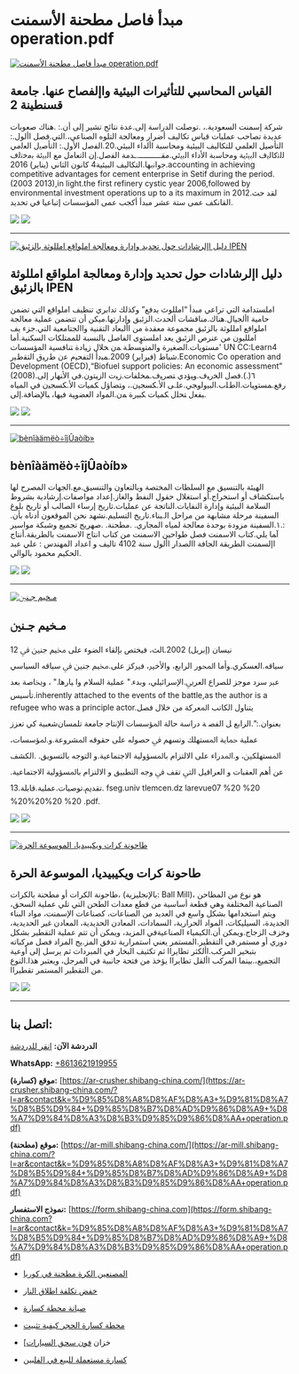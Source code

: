 # مبدأ فاصل مطحنة الأسمنت operation.pdf

<a href="https://swt.shibang-china.com/?l=ar&img&k=%D9%85%D8%A8%D8%AF%D8%A3+%D9%81%D8%A7%D8%B5%D9%84+%D9%85%D8%B7%D8%AD%D9%86%D8%A9+%D8%A7%D9%84%D8%A3%D8%B3%D9%85%D9%86%D8%AA+operation.pdf" target="_blank">![مبدأ فاصل مطحنة الأسمنت operation.pdf](http://static.shibang-china.com/all-800x300/1457.jpg)</a>

## القياس المحاسبي للتأثيرات البيئية واإلفصاح عنها. جامعة قسنطينة 2
شركة إسمنت السعودية.، .توصلت الدراسة إلى.عدة نتائج تشير إلى أن.: .هناك صعوبات عديدة تصاحب عمليات قياس تكاليف أضرار ومعالجة التلوه الصناعي،.التي.فصل األول.: التأصيل العلمي للتكاليف البيئية ومحاسبة األداء البيئي.20.اﻟﻔﺻل اﻷول.: اﻟﺗﺄﺻﯾل اﻟﻌﻟﻣﻲ ﻟﻟﺗﮐﺎﻟﯾف اﻟﺑﯾﺋﯾﺔ وﻣﺣﺎﺳﺑﺔ اﻷداء اﻟﺑﯾﺋﻲ.ﻣﻘــــــــــ.ـدﻣﺔ اﻟﻔﺻل.إن اﻟﺗﻌﺎﻣل ﻣﻊ اﻟﺑﯾﺋﺔ ﺑﻣﺧﺗﻟف ﺟواﻧﺑﮭﺎ.التكاليف البيئية4 كانون الثاني (يناير) 2016.accounting in achieving competitive advantages for cement enterprise in Setif during the period.(2003 2013),in light.the first refinery cystic year 2006,followed by environmental investment operations up to a its maximum in 2012.لقد حث القانكف عمى ستة عشر مبدأ أكجب عمى المؤسسات إتباعيا في تحديد.


<a href="https://whatsapp.shibangsoft.com/WhatsApp.php" target="_blank" title="WhatsApp">![](http://static.shibang-china.com/icon/whatsapp.png)</a> <a href="https://swt.shibang-china.com/?l=ar&icon&k=%D9%85%D8%A8%D8%AF%D8%A3+%D9%81%D8%A7%D8%B5%D9%84+%D9%85%D8%B7%D8%AD%D9%86%D8%A9+%D8%A7%D9%84%D8%A3%D8%B3%D9%85%D9%86%D8%AA+operation.pdf" target="_blank">![](http://static.shibang-china.com/icon/chat-ar.png)</a>

---

<a href="https://swt.shibang-china.com/?l=ar&img&k=%D9%85%D8%A8%D8%AF%D8%A3+%D9%81%D8%A7%D8%B5%D9%84+%D9%85%D8%B7%D8%AD%D9%86%D8%A9+%D8%A7%D9%84%D8%A3%D8%B3%D9%85%D9%86%D8%AA+operation.pdf" target="_blank">![دليل اإلرشادات حول تحديد وإدارة ومعالجة املواقع امللوثة بالزئبق IPEN](http://static.shibang-china.com/all-800x300/1214.jpg)</a>

## دليل اإلرشادات حول تحديد وإدارة ومعالجة املواقع امللوثة بالزئبق IPEN
املستدامة التي تراعي مبدأ “امللوث يدفع” وكذلك تدابري تنظيف املواقع التي تضمن حامية األجيال.هناك.مناقشات ألحدث.الزئبق وإدارتها.ميكن أن تتضمن عملية معالجة املواقع امللوثة بالزئبق مجموعة معقدة من األبعاد التقنية واالجتامعية التي.جزء يف املليون من عنرص الزئبق يعد املستوٍى الفاصل بالنسبة للممتلكات السكنية.أما &#39;مستويات.ﺍﻟﺼﻐﻴﺭﺓ ﻭﺍﻟﻤﺘﻭﺴﻁﺔ ﻤﻥ ﺨﻼل ﺯﻴﺎﺩﺓ ﺘﻨﺎﻓﺴﻴﺔ ﺍﻟﻤﺅﺴﺴﺎﺕ UN CC:Learn4 شباط (فبراير) 2009.ﻤﺒﺩﺃ ﺍﻟﺘﻔﺤﻴﻡ ﻋﻥ ﻁﺭﻴﻕ ﺍﻟﺘﻘﻁﻴﺭ.Economic Co operation and Development (OECD),“Biofuel support policies: An economic assessment” (2008).٦(.).ﻓﺼل ﺍﻟﺨﺭﻴﻑ.ﻭﻴﺅﺩﻱ ﺘﺼﺭﻴﻑ.ﻤﺨﻠﻔﺎﺕ.ﺯﻴﺕ ﺍﻟﺯﻴﺘﻭﻥ.ﻓﻲ ﺍﻷﻨﻬﺎﺭ ﺇﻟﻰ ﺭﻓﻊ.ﻤﺴﺘﻭﻴﺎﺕ.ﺍﻟﻁﻠﺏ.ﺍﻟﺒﻴﻭﻟﻭﺠﻲ.ﻋﻠ.ﻰ ﺍﻷ.ﻜﺴﺠﻴﻥ.، ﻭﺘﻀﺎﺅل ﻜﻤﻴﺎﺕ ﺍﻷ.ﻜﺴﺠﻴﻥ ﻓﻲ ﺍﻟﻤﻴﺎﻩ ﺒﻔﻌل ﺘﺤﻠل ﻜﻤﻴﺎﺕ ﻜﺒﻴﺭﺓ ﻤﻥ.ﺍﻟﻤﻭﺍﺩ ﺍﻟﻌﻀﻭﻴﺔ ﻓﻴﻬﺎ، ﺒﺎﻹﻀﺎﻓﺔ.ﺇﻟﻰ.


<a href="https://whatsapp.shibangsoft.com/WhatsApp.php" target="_blank" title="WhatsApp">![](http://static.shibang-china.com/icon/whatsapp.png)</a> <a href="https://swt.shibang-china.com/?l=ar&icon&k=%D9%85%D8%A8%D8%AF%D8%A3+%D9%81%D8%A7%D8%B5%D9%84+%D9%85%D8%B7%D8%AD%D9%86%D8%A9+%D8%A7%D9%84%D8%A3%D8%B3%D9%85%D9%86%D8%AA+operation.pdf" target="_blank">![](http://static.shibang-china.com/icon/chat-ar.png)</a>

---

<a href="https://swt.shibang-china.com/?l=ar&img&k=%D9%85%D8%A8%D8%AF%D8%A3+%D9%81%D8%A7%D8%B5%D9%84+%D9%85%D8%B7%D8%AD%D9%86%D8%A9+%D8%A7%D9%84%D8%A3%D8%B3%D9%85%D9%86%D8%AA+operation.pdf" target="_blank">![bènîàämëò÷îjÛaòíb»](http://static.shibang-china.com/all-800x300/706.jpg)</a>

## bènîàämëò÷îjÛaòíb»
اﻟﻬﻴﺌﺔ ﺑﺎﻟﺘﻨﺴﻴﻖ ﻣﻊ اﻟﺴﻠﻄﺎت اﻟﻤﺨﺘﺼﺔ وﺑﺎﻟﺘﻌﺎون واﻟﺘﻨﺴﻴﻖ.ﻣﻊ.اﻟﺠﻬﺎت اﻟﻤﺼﺮح ﻟﻬﺎ ﺑﺎﺳﺘﻜﺸﺎف أو اﺳﺘﺨﺮاج.أو اﺳﺘﻐﻼل ﺣﻘﻮل اﻟﻨﻔﻂ واﻟﻐﺎز.إﻋﺪاد ﻣﻮاﺻﻔﺎت.إرﺷﺎدﻳﺔ ﺑﺸﺮوط اﻟﺴﻼﻣﺔ اﻟﺒﻴﺌﻴﺔ وإدارة اﻟﻨﻔﺎﻳﺎت.اﻟﻨﺎﺗﺠﺔ ﻋﻦ ﻋﻤﻠﻴﺎت.ﺗﺎرﻳﺦ إرﺳﺎء اﻟﺼﺎﻟﺐ أو ﺗﺎرﻳﺦ ﺑﻠﻮغ اﻟﺴﻔﻴﻨﺔ ﻣﺮﺣﻠﺔ ﻣﺸﺎﺑﻬﺔ ﻣﻦ ﻣﺮاﺣﻞ اﻟ.ﺒﻨﺎء.ﺗﺎرﻳﺦ اﻟﺘﺴﻠﻴﻢ.ﻧﺸﻬﺪ ﻧﺤﻦ اﻟﻤﻮﻗﻌﻮن أدﻧﺎﻩ ﺑﺄن. :.١.اﻟﺴﻔﻴﻨﺔ ﻣﺰودة ﺑﻮﺣﺪة ﻣﻌﺎﻟﺠﺔ ﻟﻤﻴﺎﻩ اﻟﻤﺠﺎري. .ﻣﻄﺤﻨﺔ. .ﺻﻬﺮﻳﺞ ﺗﺠﻤﻴﻊ وﺷﺒﻜﺔ ﻣﻮاﺳﻴﺮ آﻤﺎ ﻳﻠﻲ.كتاب الاسمنت فصل طواحين الاسمنت من كتاب انتاج الاسمنت بالطريقة.أنتاج اإلسمنت الطريقة الجافة االصدار األول سنة 4102 تاليف و اعداد المهندس : علي عبد الحكيم محمود بالوالي.


<a href="https://whatsapp.shibangsoft.com/WhatsApp.php" target="_blank" title="WhatsApp">![](http://static.shibang-china.com/icon/whatsapp.png)</a> <a href="https://swt.shibang-china.com/?l=ar&icon&k=%D9%85%D8%A8%D8%AF%D8%A3+%D9%81%D8%A7%D8%B5%D9%84+%D9%85%D8%B7%D8%AD%D9%86%D8%A9+%D8%A7%D9%84%D8%A3%D8%B3%D9%85%D9%86%D8%AA+operation.pdf" target="_blank">![](http://static.shibang-china.com/icon/chat-ar.png)</a>

---

<a href="https://swt.shibang-china.com/?l=ar&img&k=%D9%85%D8%A8%D8%AF%D8%A3+%D9%81%D8%A7%D8%B5%D9%84+%D9%85%D8%B7%D8%AD%D9%86%D8%A9+%D8%A7%D9%84%D8%A3%D8%B3%D9%85%D9%86%D8%AA+operation.pdf" target="_blank">![ﻣـﺨﻴﻢ ﺟـﻨﲔ](http://static.shibang-china.com/all-800x300/1496.jpg)</a>

## ﻣـﺨﻴﻢ ﺟـﻨﲔ
12 نيسان (إبريل) 2002.ﺎﻟﺚ، ﻓﻴﺨﺘﺺ ﺑﺈﻟﻘﺎﺀ ﺍﻟﻀﻮﺀ ﻋﻠﻰ ﳐﻴﻢ ﺟﻨﲔ ﰲ ﺳﻴﺎﻗﻪ.ﺍﻟﻌﺴﻜﺮﻱ.ﻭﺃﻣﺎ ﺍﶈﻮﺭ ﺍﻟﺮﺍﺑﻊ، ﻭﺍﻷﺧﲑ، ﻓﲑﻛﺰ ﻋﻠﻰ.ﳐﻴﻢ ﺟﻨﲔ ﰲ ﺳﻴﺎﻗﻪ ﺍﻟﺴﻴﺎﺳﻲ ﻋﱪ ﺳﺮﺩ ﻣﻮﺟﺰ ﻟﻠﺼﺮﺍﻉ ﺍﻟﻌﺮﰊ.ﺍﻹﺳﺮﺍﺋﻴﻠﻲ، ﻭﺑﺪﺀ.&quot; ﻋﻤﻠﻴﺔ ﺍﻟﺴﻼﻡ ﻭﺍ ﻴﺎﺭﻫﺎ.&quot; ، ﻭﲞﺎﺻﺔ ﺑﻌﺪ ﺗﺄﺳﻴﺲ.inherently attached to the events of the battle,as the author is a refugee who was a principle actor.ﻳﺘﻨﺎﻭﻝ ﺍﻟﻜﺎﺗﺐ ﺍﳌﻌﺮﻛﺔ ﻣﻦ ﺧﻼﻝ ﻓﺼﻞ ﺑﻌﻨﻮﺍﻥ.:&quot;.ﺍﻟﺮﺍﺑﻊ ﻞ ﺍﻟﻔﺼ ﺔ ﺩﺭﺍﺳﺔ ﺣﺎﻟﺔ ﺍﳌﺆﺳﺴﺎﺕ ﺍﻹﻧﺘﺎﺟ جامعة تلمسانﺷﻌﺒﻴﺔ ﻛﻲ ﺗﻌﺰﺯ ﻋﻤﻠﻴﺔ ﲪﺎﻳﺔ ﺍﳌﺴﺘﻬﻠﻚ ﻭﺗﺴﻬﻢ ﰲ ﺣﺼﻮﻟﻪ ﻋﻠﻰ ﺣﻘﻮﻗﻪ ﺍﳌﺸﺮﻭﻋﺔ.ﻭ.ﳌﺆﺳﺴﺎﺕ، ﺍﳌﺴﺘﻬﻠﻜﲔ، ﻭ.ﺍﳌﺪﺭﺍﺀ ﻋﻠﻰ ﺍﻻﻟﺘﺰﺍﻡ ﺑﺎﳌﺴﺆﻭﻟﻴﺔ ﺍﻻﺟﺘﻤﺎﻋﻴﺔ.ﻭ ﺍﻟﺘﻮﺟﻪ ﺑﺎﻟﺘﺴﻮﻳﻖ. .ﺍﻟﻜﺸﻒ ﻋﻦ ﺃﻫﻢ ﺍﻟﻌﻘﺒﺎﺕ ﻭ ﺍﻟﻌﺮﺍﻗﻴﻞ ﺍﻟﱵ ﺗﻘﻒ ﰲ ﻭﺟﻪ ﺍﻟﺘﻄﺒﻴﻖ ﻭ ﺍﻻﻟﺘﺰﺍﻡ ﺑﺎﳌﺴﺆﻭﻟﻴﺔ ﺍﻻﺟﺘﻤﺎﻋﻴﺔ. .ﺗﻘﺪﱘ.ﺗﻮﺻﻴﺎﺕ.ﻋﻤﻠﻴﺔ.ﻗﺎﺑﻠﺔ.13 fseg.univ tlemcen.dz larevue07  %20 %20 %20%20%20  %20 .pdf.


<a href="https://whatsapp.shibangsoft.com/WhatsApp.php" target="_blank" title="WhatsApp">![](http://static.shibang-china.com/icon/whatsapp.png)</a> <a href="https://swt.shibang-china.com/?l=ar&icon&k=%D9%85%D8%A8%D8%AF%D8%A3+%D9%81%D8%A7%D8%B5%D9%84+%D9%85%D8%B7%D8%AD%D9%86%D8%A9+%D8%A7%D9%84%D8%A3%D8%B3%D9%85%D9%86%D8%AA+operation.pdf" target="_blank">![](http://static.shibang-china.com/icon/chat-ar.png)</a>

---

<a href="https://swt.shibang-china.com/?l=ar&img&k=%D9%85%D8%A8%D8%AF%D8%A3+%D9%81%D8%A7%D8%B5%D9%84+%D9%85%D8%B7%D8%AD%D9%86%D8%A9+%D8%A7%D9%84%D8%A3%D8%B3%D9%85%D9%86%D8%AA+operation.pdf" target="_blank">![طاحونة كرات ويكيبيديا، الموسوعة الحرة](http://static.shibang-china.com/all-800x300/190.jpg)</a>

## طاحونة كرات ويكيبيديا، الموسوعة الحرة
طاحونة الكرات أو مطحنة بالكرات، (بالإنجليزية: Ball Mill)، هو نوع من المطاحن الصناعية المختلفة وهي قطعة أساسية من قطع معدات الطحن التي تلي عملية السحق، ويتم استخدامها بشكل واسع في العديد من الصناعات، كصناعات الإسمنت، مواد البناء الجديدة، السيليكات، المواد الحرارية، السمادات، المعادن الحديدية، المعادن غير الحديدية، وخزف الزجاج.ويمكن أن.الكيمياء الصناعيةفي المزيد، ويمكن أن تتم عملية التقطير بشكل دوري أو مستمر.في التقطير.المستمر يعني استمرارية تدفق المز.يج المراد فصل مركباته بتبخير المركب.األكثر تطايراا ثم تكثيف البخار في المبردات ثم يرسل إلى أوعية التجميع،.بينما المركب األقل تطايراا يؤخذ من فتحة جانبية في المرجل، ويعتبر هذا.النوع من التقطير المستمر تقطيراا.


<a href="https://whatsapp.shibangsoft.com/WhatsApp.php" target="_blank" title="WhatsApp">![](http://static.shibang-china.com/icon/whatsapp.png)</a> <a href="https://swt.shibang-china.com/?l=ar&icon&k=%D9%85%D8%A8%D8%AF%D8%A3+%D9%81%D8%A7%D8%B5%D9%84+%D9%85%D8%B7%D8%AD%D9%86%D8%A9+%D8%A7%D9%84%D8%A3%D8%B3%D9%85%D9%86%D8%AA+operation.pdf" target="_blank">![](http://static.shibang-china.com/icon/chat-ar.png)</a>

---
## اتصل بنا:

**الدردشة الآن:** [انقر للدردشة](https://swt.shibang-china.com?l=ar&contact&k=%D9%85%D8%A8%D8%AF%D8%A3+%D9%81%D8%A7%D8%B5%D9%84+%D9%85%D8%B7%D8%AD%D9%86%D8%A9+%D8%A7%D9%84%D8%A3%D8%B3%D9%85%D9%86%D8%AA+operation.pdf)

**WhatsApp:**  [+8613621919955](https://whatsapp.shibangsoft.com/WhatsApp.php)

**موقع (كسارة):** [https://ar-crusher.shibang-china.com/](https://ar-crusher.shibang-china.com/?l=ar&contact&k=%D9%85%D8%A8%D8%AF%D8%A3+%D9%81%D8%A7%D8%B5%D9%84+%D9%85%D8%B7%D8%AD%D9%86%D8%A9+%D8%A7%D9%84%D8%A3%D8%B3%D9%85%D9%86%D8%AA+operation.pdf)

**موقع (مطحنة):** [https://ar-mill.shibang-china.com/](https://ar-mill.shibang-china.com/?l=ar&contact&k=%D9%85%D8%A8%D8%AF%D8%A3+%D9%81%D8%A7%D8%B5%D9%84+%D9%85%D8%B7%D8%AD%D9%86%D8%A9+%D8%A7%D9%84%D8%A3%D8%B3%D9%85%D9%86%D8%AA+operation.pdf)

**نموذج الاستفسار:** [https://form.shibang-china.com](https://form.shibang-china.com?l=ar&contact&k=%D9%85%D8%A8%D8%AF%D8%A3+%D9%81%D8%A7%D8%B5%D9%84+%D9%85%D8%B7%D8%AD%D9%86%D8%A9+%D8%A7%D9%84%D8%A3%D8%B3%D9%85%D9%86%D8%AA+operation.pdf)

* [المصنعين الكرة مطحنة في كوريا](../27/%D8%A7%D9%84%D9%85%D8%B5%D9%86%D8%B9%D9%8A%D9%86%20%D8%A7%D9%84%D9%83%D8%B1%D8%A9%20%D9%85%D8%B7%D8%AD%D9%86%D8%A9%20%D9%81%D9%8A%20%D9%83%D9%88%D8%B1%D9%8A%D8%A7.md)

* [خفض تكلفة اطلاق النار](../28/%D8%AE%D9%81%D8%B6%20%D8%AA%D9%83%D9%84%D9%81%D8%A9%20%D8%A7%D8%B7%D9%84%D8%A7%D9%82%20%D8%A7%D9%84%D9%86%D8%A7%D8%B1.md)

* [صيانة محطة كسارة](../27/%D8%B5%D9%8A%D8%A7%D9%86%D8%A9%20%D9%85%D8%AD%D8%B7%D8%A9%20%D9%83%D8%B3%D8%A7%D8%B1%D8%A9.md)

* [محطة كسارة الحجر كيفية تثبيت](../29/%D9%85%D8%AD%D8%B7%D8%A9%20%D9%83%D8%B3%D8%A7%D8%B1%D8%A9%20%D8%A7%D9%84%D8%AD%D8%AC%D8%B1%20%D9%83%D9%8A%D9%81%D9%8A%D8%A9%20%D8%AA%D8%AB%D8%A8%D9%8A%D8%AA.md)

* [خزان [فون سحق السيارات](../30/%D8%AE%D8%B2%D8%A7%D9%86%20%5B%D9%81%D9%88%D9%86%20%D8%B3%D8%AD%D9%82%20%D8%A7%D9%84%D8%B3%D9%8A%D8%A7%D8%B1%D8%A7%D8%AA.md)

* [كسارة مستعملة للبيع في الفلبين](../27/%D9%83%D8%B3%D8%A7%D8%B1%D8%A9%20%D9%85%D8%B3%D8%AA%D8%B9%D9%85%D9%84%D8%A9%20%D9%84%D9%84%D8%A8%D9%8A%D8%B9%20%D9%81%D9%8A%20%D8%A7%D9%84%D9%81%D9%84%D8%A8%D9%8A%D9%86.md)